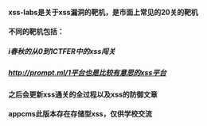 #### xss-labs是关于xss漏洞的靶机，是市面上常见的20关的靶机
#### 不同的靶机包括：
   ##### i春秋的从0到1CTFER中的xss闯关
   ##### http://prompt.ml/1平台也是比较有意思的xss平台
   
#### 之后会更新xss通关的全过程以及xss的防御文章

#### appcms此版本存在存储型xss，仅供学校交流
